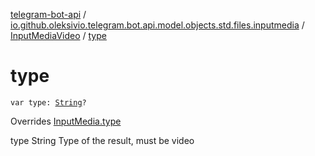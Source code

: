 [telegram-bot-api](../../index.md) / [io.github.oleksivio.telegram.bot.api.model.objects.std.files.inputmedia](../index.md) / [InputMediaVideo](index.md) / [type](./type.md)

# type

`var type: `[`String`](https://kotlinlang.org/api/latest/jvm/stdlib/kotlin/-string/index.html)`?`

Overrides [InputMedia.type](../-input-media/type.md)

type String Type of the result, must be video

